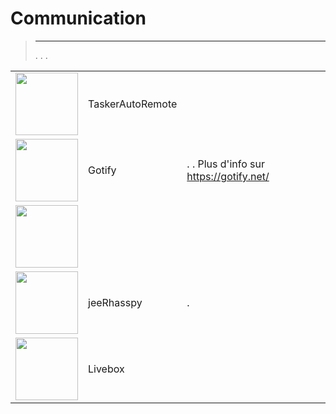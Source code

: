 
# Communication


>****
>. . .
> [](https://market.jeedom.com/index.php?v=d&p=market&type=plugin&categorie=communication) 


| | | | |
|--- | --- | --- | ---|
|<img src="TaskerAutoRemote/TaskerAutoRemote_icon.png" class="pluginLogo" width="100" />|TaskerAutoRemote||[](https://agp42.github.io/Jeedom-TaskerAutoremote/fr_FR)<br/>[](https://market.jeedom.com/index.php?v=d&p=market_display&id=3795)<br/>[](https://agp42.github.io/Jeedom-TaskerAutoremote/de_DE/changelog)|
|<img src="gotify/gotify_icon.png" class="pluginLogo" width="100" />|Gotify|. . Plus d'info sur https://gotify.net/|[](https://mips2648.github.io/jeedom-plugins-docs/gotify/de_DE/)<br/>[](https://market.jeedom.com/index.php?v=d&p=market_display&id=3774)<br/>[](https://mips2648.github.io/jeedom-plugins-docs/gotify/de_DE/changelog)|
|<img src="infoloc/infoloc_icon.png" class="pluginLogo" width="100" />|||[](https://Jeremie-C.github.io/plugin-infoloc/de_DE/index)<br/>[](https://market.jeedom.com/index.php?v=d&p=market_display&id=4020)<br/>[](https://Jeremie-C.github.io/plugin-infoloc/de_DE/changelog)|
|<img src="jeerhasspy/jeerhasspy_icon.png" class="pluginLogo" width="100" />|jeeRhasspy|.|[](https://kiboost.github.io/jeedom_docs/plugins/jeerhasspy/de_DE/)<br/>[](https://market.jeedom.com/index.php?v=d&p=market_display&id=3869)<br/>[](https://kiboost.github.io/jeedom_docs/plugins/jeerhasspy/de_DE/changelog.html)|
|<img src="livebox/livebox_icon.png" class="pluginLogo" width="100" />|Livebox||[](https://jmvedrine.github.io/plugin-livebox/de_DE/)<br/>[](https://market.jeedom.com/index.php?v=d&p=market_display&id=1076)<br/>[](https://jmvedrine.github.io/plugin-livebox/de_DE/changelog)|
